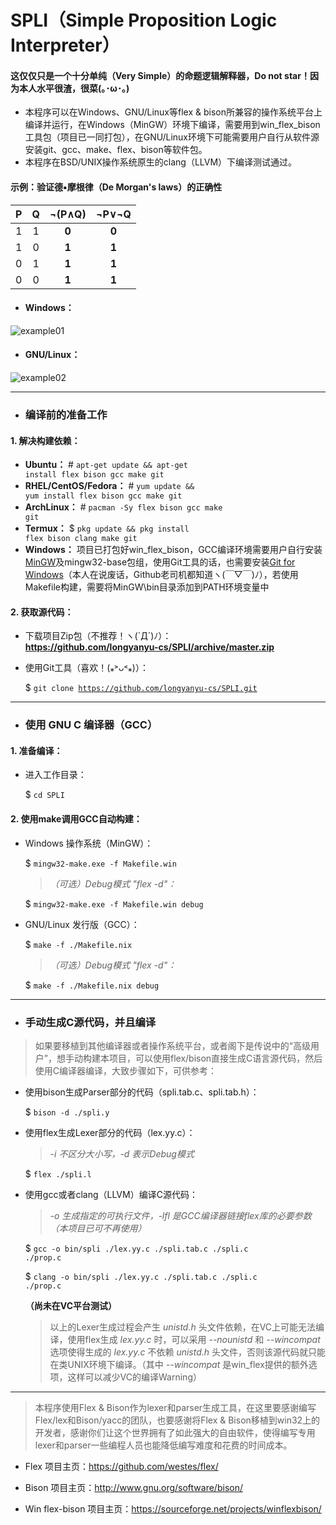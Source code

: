 # SPLI（Simple Proposition Logic Interpreter）
#### 这仅仅只是一个十分单纯（Very Simple）的命题逻辑解释器，Do not star！因为本人水平很渣，很菜(｡･ω･｡)

* 本程序可以在Windows、GNU/Linux等flex & bison所兼容的操作系统平台上编译并运行，在Windows（MinGW）环境下编译，需要用到win_flex_bison工具包（项目已一同打包），在GNU/Linux环境下可能需要用户自行从软件源安装git、gcc、make、flex、bison等软件包。
* 本程序在BSD/UNIX操作系统原生的clang（LLVM）下编译测试通过。

#### 示例：验证德▪摩根律（De Morgan's laws）的正确性
| P	| Q	| ¬(P∧Q) | ¬P∨¬Q |		
| :---: | :---:	| :-----: | :----: |
| 1	| 1	| __0__   | __0__  |
| 1	| 0	| __1__   | __1__  |
| 0	| 1	| __1__   | __1__  |
| 0	| 0	| __1__	  | __1__  |

- #### Windows：

![example01](https://github.com/longyanyu-cs/SPLI/raw/master/screenshots/example01.png)

- #### GNU/Linux：

![example02](https://github.com/longyanyu-cs/SPLI/raw/master/screenshots/example02.png)


---

- ### 编译前的准备工作

#### 1. 解决构建依赖：
* __Ubuntu：__ # <code>apt-get update && apt-get install flex bison gcc make git</code>
* __RHEL/CentOS/Fedora：__ # <code>yum update && yum install flex bison gcc make git</code>
* __ArchLinux：__ # <code>pacman -Sy flex bison gcc make git</code>
* __Termux：__ $ <code>pkg update && pkg install flex bison clang make git</code>
* __Windows：__ 项目已打包好win_flex_bison，GCC编译环境需要用户自行安装<a href="https://sourceforge.net/projects/mingw/files/latest/download?source=files">MinGW</a>及mingw32-base包组，使用Git工具的话，也需要安装<a href="https://git-for-windows.github.io/">Git for Windows</a>（本人在说废话，Github老司机都知道ヽ(￣▽￣)ﾉ），若使用Makefile构建，需要将MinGW\bin目录添加到PATH环境变量中

#### 2. 获取源代码：
* 下载项目Zip包（不推荐！ヽ(`Д´)ﾉ）：<br/>
**<a href="https://github.com/longyanyu-cs/SPLI/archive/master.zip">https://github.com/longyanyu-cs/SPLI/archive/master.zip</a>**

* 使用Git工具（喜欢！(⁎˃ᴗ˂⁎)）：

	$ <code>git clone https://github.com/longyanyu-cs/SPLI.git</code>
---

- ### 使用 GNU C 编译器（GCC）

#### 1. 准备编译：
* 进入工作目录：

	$ <code>cd SPLI</code>

#### 2. 使用make调用GCC自动构建：
* Windows 操作系统（MinGW）：

	$ <code>mingw32-make.exe -f Makefile.win</code>
	
	> *（可选）Debug模式 "flex -d"：*

	$ <code>mingw32-make.exe -f Makefile.win debug</code>
	
* GNU/Linux 发行版（GCC）：
	
	$ <code>make -f ./Makefile.nix</code>

	> *（可选）Debug模式 "flex -d"：*

	$ <code>make -f ./Makefile.nix debug</code>
---

- ### 手动生成C源代码，并且编译
> 如果要移植到其他编译器或者操作系统平台，或者阁下是传说中的“高级用户”，想手动构建本项目，可以使用flex/bison直接生成C语言源代码，然后使用C编译器编译，大致步骤如下，可供参考：

* 使用bison生成Parser部分的代码（spli.tab.c、spli.tab.h）：

	$ <code>bison -d ./spli.y</code>
	
* 使用flex生成Lexer部分的代码（lex.yy.c）：
	> *-i 不区分大小写，-d 表示Debug模式*
	
	$ <code>flex ./spli.l</code>

* 使用gcc或者clang（LLVM）编译C源代码：
	> *-o 生成指定的可执行文件，-lfl 是GCC编译器链接flex库的必要参数（本项目已可不再使用）*

	$ <code>gcc -o bin/spli ./lex.yy.c ./spli.tab.c ./spli.c ./prop.c</code>
	
	$ <code>clang -o bin/spli ./lex.yy.c ./spli.tab.c ./spli.c ./prop.c</code>
	
	__（尚未在VC平台测试）__

	> 以上的Lexer生成过程会产生 *unistd.h* 头文件依赖，在VC上可能无法编译，使用flex生成 *lex.yy.c* 时，可以采用 *--nounistd* 和 *--wincompat* 选项使得生成的 *lex.yy.c* 不依赖 *unistd.h* 头文件，否则该源代码就只能在类UNIX环境下编译。（其中 *--wincompat* 是win_flex提供的额外选项，这样可以减少VC的编译Warning）
	
---

> 本程序使用Flex & Bison作为lexer和parser生成工具，在这里要感谢编写Flex/lex和Bison/yacc的团队，也要感谢将Flex & Bison移植到win32上的开发者，感谢你们让这个世界拥有了如此强大的自由软件，使得编写专用lexer和parser一些编程人员也能降低编写难度和花费的时间成本。

* Flex 项目主页：https://github.com/westes/flex/

* Bison 项目主页：http://www.gnu.org/software/bison/

* Win flex-bison 项目主页：https://sourceforge.net/projects/winflexbison/

